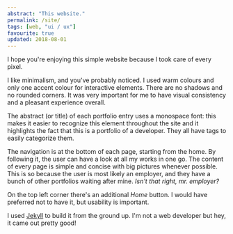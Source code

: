 ```yaml
---
abstract: "This website."
permalink: /site/
tags: [web, "ui / ux"]
favourite: true
updated: 2018-08-01
---
```


I hope you're enjoying this simple website because I took care of every pixel.

I like minimalism, and you've probably noticed. I used warm colours and only one accent colour for interactive elements. There are no shadows and no rounded corners. It was very important for me to have visual consistency and a pleasant experience overall.

The abstract (or title) of each portfolio entry uses a monospace font: this makes it easier to recognize this element throughout the site and it highlights the fact that this is a portfolio of a developer. They all have tags to easily categorize them.

The navigation is at the bottom of each page, starting from the home. By following it, the user can have a look at all my works in one go. The content of every page is simple and concise with big pictures whenever possible. This is so because the user is most likely an employer, and they have a bunch of other portfolios waiting after mine. *Isn't that right, mr. employer?*

On the top left corner there's an additional *Home* button. I would have preferred not to have it, but usability is important.

I used [Jekyll](https://jekyllrb.com/) to build it from the ground up. I'm not a web developer but hey, it came out pretty good!
